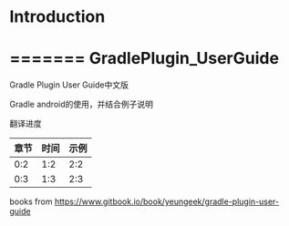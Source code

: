 # Introduction
=======
GradlePlugin_UserGuide
========================

Gradle Plugin User Guide中文版

Gradle android的使用，并结合例子说明

翻译进度

| 章节 | 时间 | 示例 |
| -- | -- | -- |
| 0:2 | 1:2 | 2:2 |
| 0:3 | 1:3 | 2:3 |



books from https://www.gitbook.io/book/yeungeek/gradle-plugin-user-guide

